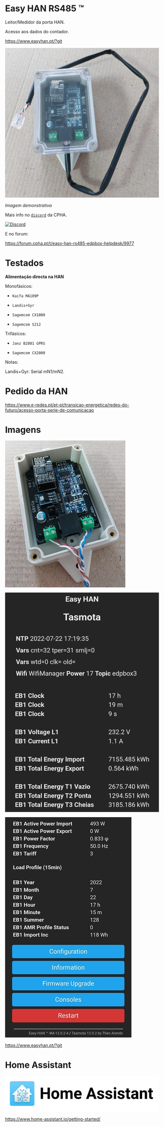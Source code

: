 # Easy HAN RS485 ™

Leitor/Medidor da porta HAN.

Acesso aos dados do contador.

https://www.easyhan.pt/?git

![edpbox: o seu contador inteligente, é mais que um contador](./easy-han-0.jpg)

<i>Imagem demonstrativa</i>

Mais info no [```discord```](https://discord.gg/Mh9mTEA) da CPHA.

[![Discord](https://img.shields.io/discord/494714310518505472?style=plastic&logo=discord)](https://discord.gg/Mh9mTEA) 

E no forum:

https://forum.cpha.pt/t/easy-han-rs485-edpbox-helpdesk/9977

# Testados

**Alimentação directa na HAN**

Monofásicos:

- ```Kaifa MA109P```

- ```Landis+Gyr```

- ```Sagemcom CX1000```

- ```Sagemcom S212```

Trifásicos:

- ```Janz B2801 GPRS```

- ```Sagemcom CX2000```

Notas:

Landis+Gyr: Serial mN1/mN2.

# Pedido da HAN

https://www.e-redes.pt/pt-pt/transicao-energetica/redes-do-futuro/acesso-porta-serie-de-comunicacao

# Imagens

![Easy HAN RS485 foto ](./easy-han-1.jpg)

![Easy HAN RS485 tasmota](./easy-han-2.jpg)

![Easy HAN RS485 tasmota](./easy-han-3.jpg)

https://www.easyhan.pt/?git

# Home Assistant

![Home Assistant](./ha.png)

https://www.home-assistant.io/getting-started/
